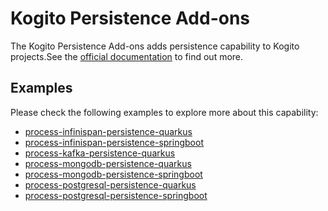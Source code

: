 # Kogito Persistence Add-ons

The Kogito Persistence Add-ons adds persistence capability to Kogito projects.See 
the [official documentation](https://docs.jboss.org/kogito/release/latest/html_single/#con-persistence_kogito-developing-process-services)
to find out more.

## Examples

Please check the following examples to explore more about this capability:

- [process-infinispan-persistence-quarkus](https://github.com/kiegroup/kogito-examples/tree/stable/kogito-quarkus-examples/process-infinispan-persistence-quarkus)
- [process-infinispan-persistence-springboot](https://github.com/kiegroup/kogito-examples/tree/stable/kogito-springboot-examples/process-infinispan-persistence-springboot)
- [process-kafka-persistence-quarkus](https://github.com/kiegroup/kogito-examples/tree/stable/kogito-quarkus-examples/process-kafka-persistence-quarkus)
- [process-mongodb-persistence-quarkus](https://github.com/kiegroup/kogito-examples/tree/stable/kogito-quarkus-examples/process-mongodb-persistence-quarkus)
- [process-mongodb-persistence-springboot](https://github.com/kiegroup/kogito-examples/tree/stable/kogito-springboot-examples/process-mongodb-persistence-springboot)
- [process-postgresql-persistence-quarkus](https://github.com/kiegroup/kogito-examples/tree/stable/kogito-quarkus-examples/process-postgresql-persistence-quarkus)
- [process-postgresql-persistence-springboot](https://github.com/kiegroup/kogito-examples/tree/stable/kogito-springboot-examples/process-postgresql-persistence-springboot)

<!-- TODO: add filesystem/JDBC docs https://issues.redhat.com/browse/KOGITO-5563 -->
